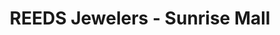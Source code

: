 ---
title: "REEDS Jewelers - Sunrise Mall"
url: /brownsville/reeds-jewelers-sunrise-mall/
shop: jewelry
---
